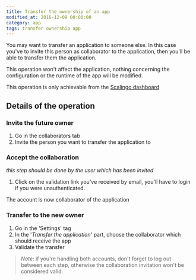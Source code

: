 ```yaml
---
title: Transfer the ownership of an app
modified_at: 2016-12-09 00:00:00
category: app
tags: transfer ownership app
---
```


You may want to transfer an application to someone else. In this case you've to
invite this person as collaborator to the application, then you'll be able to
transfer them the application.

This operation won't affect the application, nothing concerning the configuration
or the runtime of the app will be modified.

This operation is only achievable from the [Scalingo dashboard](https://my.scalingo.com)

## Details of the operation

### Invite the future owner

1. Go in the collaborators tab
2. Invite the person you want to transfer the application to

### Accept the collaboration

*this step should be done by the user which has been invited*

1. Click on the validation link you've received by email, you'll have to login if you were unauthenticated.

The account is now collaborator of the application

### Transfer to the new owner

1. Go in the 'Settings' tag
2. In the '*Transfer the application*' part, choose the collaborator which should receive the app
3. Validate the transfer

> *Note*: if you're handling both accounts, don't forget to log out between each step, otherwise the
> collaboration invitation won't be considered valid.
